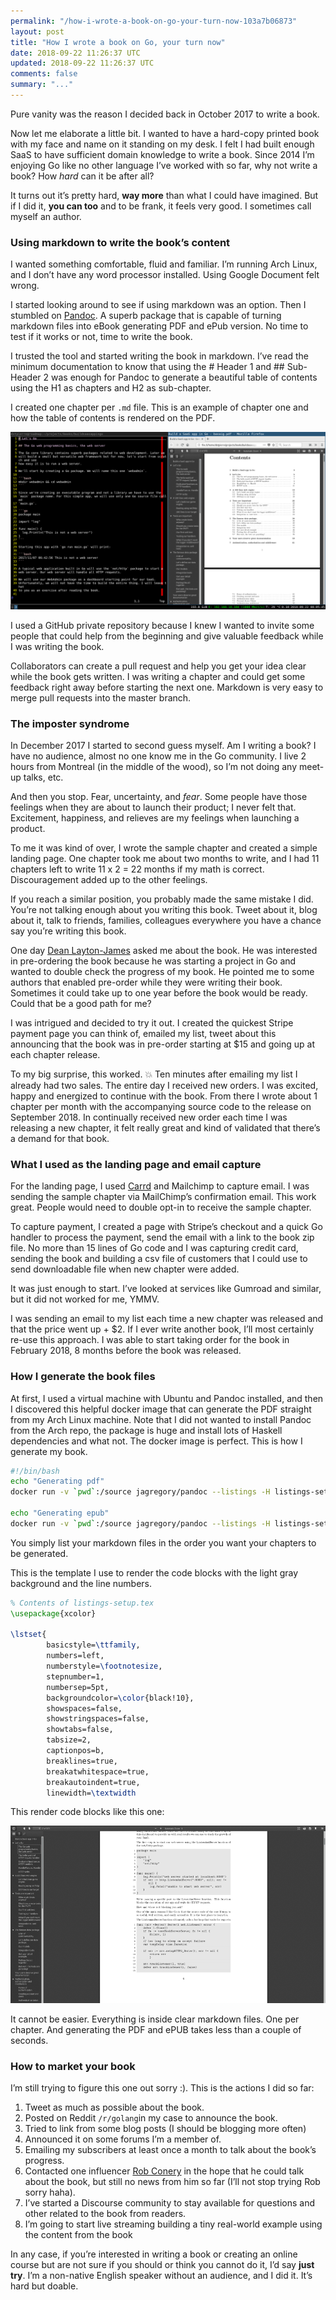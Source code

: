 ```yaml
---
permalink: "/how-i-wrote-a-book-on-go-your-turn-now-103a7b06873"
layout: post
title: "How I wrote a book on Go, your turn now"
date: 2018-09-22 11:26:37 UTC
updated: 2018-09-22 11:26:37 UTC
comments: false
summary: "..."
---
```


Pure vanity was the reason I decided back in October 2017 to write a book.

Now let me elaborate a little bit. I wanted to have a hard-copy printed book
with my face and name on it standing on my desk. I felt I had built enough SaaS
to have sufficient domain knowledge to write a book. Since 2014 I’m enjoying Go
like no other language I’ve worked with so far, why not write a book? How *hard*
can it be after all?

It turns out it’s pretty hard, **way more** than what I could have imagined. But
if I did it, **you can too** and to be frank, it feels very good. I sometimes
call myself an author.

### Using markdown to write the book’s content

I wanted something comfortable, fluid and familiar. I’m running Arch Linux, and
I don’t have any word processor installed. Using Google Document felt wrong.

I started looking around to see if using markdown was an option. Then I stumbled
on [Pandoc](https://pandoc.org/). A superb package that is capable of turning
markdown files into eBook generating PDF and ePub version. No time to test if it
works or not, time to write the book.

I trusted the tool and started writing the book in markdown. I’ve read the
minimum documentation to know that using the # Header 1 and ## Sub-Header 2 was
enough for Pandoc to generate a beautiful table of contents using the H1 as
chapters and H2 as sub-chapter.

I created one chapter per `.md` file. This is an example of chapter one and how
the table of contents is rendered on the PDF.

![Showing a sample markdown file and the table of contents from the PDF.](/assets/img/write-book-md.png)


I used a GitHub private repository because I knew I wanted to invite some people
that could help from the beginning and give valuable feedback while I was
writing the book.

Collaborators can create a pull request and help you get your idea clear while
the book gets written. I was writing a chapter and could get some feedback right
away before starting the next one. Markdown is very easy to merge pull requests
into the master branch.

### The imposter syndrome

In December 2017 I started to second guess myself. Am I writing a book? I have
no audience, almost no one know me in the Go community. I live 2 hours from
Montreal (in the middle of the wood), so I’m not doing any meet-up talks, etc.

And then you stop. Fear, uncertainty, and *fear*. Some people have those
feelings when they are about to launch their product; I never felt that.
Excitement, happiness, and relieves are my feelings when launching a product.

To me it was kind of over, I wrote the sample chapter and created a simple
landing page. One chapter took me about two months to write, and I had 11
chapters left to write 11 x 2 = 22 months if my math is correct. Discouragement
added up to the other feelings.

If you reach a similar position, you probably made the same mistake I did.
You’re not talking enough about you writing this book. Tweet about it, blog
about it, talk to friends, families, colleagues everywhere you have a chance say
you’re writing this book.

One day [Dean Layton-James](https://medium.com/@DeanLJ) asked me about the book.
He was interested in pre-ordering the book because he was starting a project in
Go and wanted to double check the progress of my book. He pointed me to some
authors that enabled pre-order while they were writing their book. Sometimes it
could take up to one year before the book would be ready. Could that be a good
path for me?

I was intrigued and decided to try it out. I created the quickest Stripe payment
page you can think of, emailed my list, tweet about this announcing that the
book was in pre-order starting at $15 and going up at each chapter release.

To my big surprise, this worked. 💥 Ten minutes after emailing my list I already
had two sales. The entire day I received new orders. I was excited, happy and
energized to continue with the book. From there I wrote about 1 chapter per
month with the accompanying source code to the release on September 2018. In
continually received new order each time I was releasing a new chapter, it felt
really great and kind of validated that there’s a demand for that book.

### What I used as the landing page and email capture

For the landing page, I used [Carrd](https://carrd.co/) and Mailchimp to capture
email. I was sending the sample chapter via MailChimp’s confirmation email. This
work great. People would need to double opt-in to receive the sample chapter.

To capture payment, I created a page with Stripe’s checkout and a quick Go
handler to process the payment, send the email with a link to the book zip file.
No more than 15 lines of Go code and I was capturing credit card, sending the
book and building a csv file of customers that I could use to send downloadable
file when new chapter were added.

It was just enough to start. I’ve looked at services like Gumroad and similar,
but it did not worked for me, YMMV.

I was sending an email to my list each time a new chapter was released and that
the price went up + $2. If I ever write another book, I’ll most certainly re-use
this approach. I was able to start taking order for the book in February 2018, 8
months before the book was released.

### How I generate the book files

At first, I used a virtual machine with Ubuntu and Pandoc installed, and then I
discovered this helpful docker image that can generate the PDF straight from my
Arch Linux machine. Note that I did not wanted to install Pandoc from the Arch
repo, the package is huge and install lots of Haskell dependencies and what not.
The docker image is perfect. This is how I generate my book.

```sh
#!/bin/bash
echo "Generating pdf"
docker run -v `pwd`:/source jagregory/pandoc --listings -H listings-setup.tex -N -S -s -o basaig.pdf title.txt 01.md 02.md 0x.md --epub-cover-image=cover.jpg --toc --latex-engine=xelatex --top-level-division=chapter --base-header-level=1 --highlight-style espresso

echo "Generating epub"
docker run -v `pwd`:/source jagregory/pandoc --listings -H listings-setup.tex -N -S -s -o basaig.epub title.txt 01.md 02.md 0x.md --epub-cover-image=cover.jpg --toc --toc-depth=2 --latex-engine=xelatex
```

You simply list your markdown files in the order you want your chapters to be
generated.

This is the template I use to render the code blocks with the light gray
background and the line numbers.

```latex
% Contents of listings-setup.tex
\usepackage{xcolor}

\lstset{
		basicstyle=\ttfamily,
		numbers=left,
		numberstyle=\footnotesize,
		stepnumber=1,
		numbersep=5pt,
		backgroundcolor=\color{black!10},
		showspaces=false,
		showstringspaces=false,
		showtabs=false,
		tabsize=2,
		captionpos=b,
		breaklines=true,
		breakatwhitespace=true,
		breakautoindent=true,
		linewidth=\textwidth
```

This render code blocks like this one:

![Code block sample](/assets/img/write-book-code.png)


It cannot be easier. Everything is inside clear markdown files. One per chapter.
And generating the PDF and ePUB takes less than a couple of seconds.

### How to market your book

I’m still trying to figure this one out sorry :). This is the actions I did so
far:

1.  Tweet as much as possible about the book.
1.  Posted on Reddit `/r/golang`in my case to announce the book.
1.  Tried to link from some blog posts (I should be blogging more often)
1.  Announced it on some forums I’m a member of.
1.  Emailing my subscribers at least once a month to talk about the book’s progress.
1.  Contacted one influencer [Rob Conery](https://medium.com/@robconery) in the hope
that he could talk about the book, but still no news from him so far (I’ll not
stop trying Rob sorry haha).
1.  I’ve started a Discourse community to stay available for questions and other
related to the book from readers.
1.  I’m going to start live streaming building a tiny real-world example using the
content from the book

In any case, if you’re interested in writing a book or creating an online course
but are not sure if you should or think you cannot do it, I’d say **just try**.
I’m a non-native English speaker without an audience, and I did it. It’s hard
but doable.


